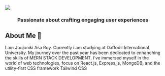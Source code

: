 <img src="./github-cover.png"/>
<h3 align="center">Passionate about crafting engaging user experiences</h3>

## About Me 📄

<p>I am Joujoniki Asa Roy. Currently i am studying at Daffodil International University. My journey over the past year has been dedicated to enhanching the skills of <span > MERN STACK DEVELOPMENT</span>. I've immersed myself in the world of web technologies, focus on React.js, Express.js, MongoDB, and the utility-first CSS framework Tailwind CSS</p>
<!--
**JoujonikiAsa2/JoujonikiAsa2** is a ✨ _special_ ✨ repository because its `README.md` (this file) appears on your GitHub profile.

Here are some ideas to get you started:

- 🔭 I’m currently working on ...
- 🌱 I’m currently learning ...
- 👯 I’m looking to collaborate on ...
- 🤔 I’m looking for help with ...
- 💬 Ask me about ...
- 📫 How to reach me: ...
- 😄 Pronouns: ...
- ⚡ Fun fact: ...
-->
